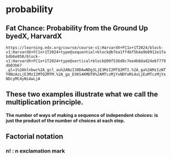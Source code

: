 # probability
## Fat Chance: Probability from the Ground Up byedX, HarvardX
```https://learning.edx.org/course/course-v1:HarvardX+FC1x+1T2024/block-v1:HarvardX+FC1x+1T2024+type@sequential+block@b7ea1ff4bf5b4a9b8912e1fabdb6e850/block-v1:HarvardX+FC1x+1T2024+type@vertical+block@90f536d8c7ee4b8dad24e6f779db03b6?_gl=1%2Aklnbwc%2A_gcl_au%2ANzI3ODAwNDg3LjE3MzI2MTQ2MTI.%2A_ga%2AMzIzNTY0NzAzLjE3MzI2MTQ2MTM.%2A_ga_D3KS4KMDT0%2AMTczMjYxNDYxMi4xLjEuMTczMjYxNDcyMC4yNi4wLjA```


## These two examples illustrate what we call the multiplication principle.
#### The number of ways of making a sequence of independent choices: is just the product of the number of choices at each step.

## Factorial notation
### n! : n exclamation mark
